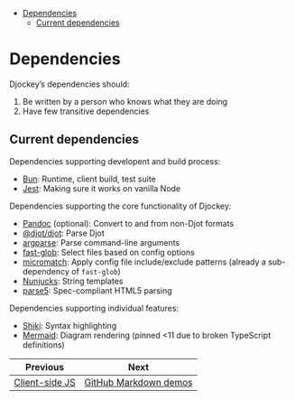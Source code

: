 <!--
  DO NOT EDIT THIS FILE DIRECTLY!
  It is generated by djockey.
-->
- [Dependencies](../contributing/dependencies.md#Dependencies)
  - [Current
    dependencies](../contributing/dependencies.md#Current-dependencies)

<div id="Dependencies" class="section" id="Dependencies">

# Dependencies

Djockey’s dependencies should:

1.  Be written by a person who knows what they are doing
2.  Have few transitive dependencies

<div id="Current-dependencies" class="section"
id="Current-dependencies">

## Current dependencies

Dependencies supporting developent and build process:

- <a href="https://bun.sh" id="indexterm-0" data-indexterm="Bun"
  id="indexterm-0">Bun</a>: Runtime, client build, test suite
- [Jest](https://https://jestjs.io): Making sure it works on vanilla
  Node

Dependencies supporting the core functionality of Djockey:

- [Pandoc](https://pandoc.org) (optional): Convert to and from non-Djot
  formats
- [@djot/djot](https://www.npmjs.com/package/@djot/djot): Parse Djot
- [argparse](https://www.npmjs.com/package/argparse): Parse command-line
  arguments
- [fast-glob](https://www.npmjs.com/package/fast-glob): Select files
  based on config options
- [micromatch](https://www.npmjs.com/package/micromatch): Apply config
  file include/exclude patterns (already a sub-dependency of
  `fast-glob`)
- [Nunjucks](https://mozilla.github.io/nunjucks/): String templates
- [parse5](https://www.npmjs.com/package/parse5): Spec-compliant HTML5
  parsing

Dependencies supporting individual features:

- [Shiki](https://shiki.style): Syntax highlighting
- [Mermaid](https://mermaid.js.org): Diagram rendering (pinned \<11 due
  to broken TypeScript definitions)

</div>

</div>


| Previous | Next |
| - | - |
| [Client-side JS](../contributing/client_side_js.md) | [GitHub Markdown demos](../features/gfm.md) |
